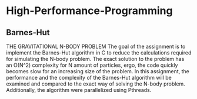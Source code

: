 # High-Performance-Programming
## Barnes-Hut
THE GRAVITATIONAL N-BODY PROBLEM 
The goal of the assignment is to implement the Barnes-Hut algorithm in C to reduce the calculations required for simulating the N-body problem. 
The exact solution to the problem has an O(N^2) complexity for N amount of particles, ergo, the code quickly becomes slow for an increasing size of the problem. 
In this assignment, the performance and the complexity of the Barnes-Hut algorithm will be examined and compared to the exact way of solving the N-body problem.
Additionally, the algorithm were parallelized using Pthreads.



